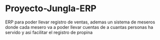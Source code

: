 # Proyecto-Jungla-ERP

ERP para poder llevar registro de ventas, ademas un sistema de meseros donde cada mesero va a poder llevar cuentas de a cuantas personas ha servido y asi facilitar el registro de propina
